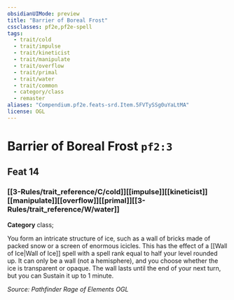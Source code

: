 ```yaml
---
obsidianUIMode: preview
title: "Barrier of Boreal Frost"
cssclasses: pf2e,pf2e-spell
tags:
  - trait/cold
  - trait/impulse
  - trait/kineticist
  - trait/manipulate
  - trait/overflow
  - trait/primal
  - trait/water
  - trait/common
  - category/class
  - remaster
aliases: "Compendium.pf2e.feats-srd.Item.5FVTySSg0uYaLtMA"
license: OGL
---
```

# Barrier of Boreal Frost `pf2:3`
## Feat 14
### [[3-Rules/trait_reference/C/cold]][[impulse]][[kineticist]][[manipulate]][[overflow]][[primal]][[3-Rules/trait_reference/W/water]]

**Category** class; 




You form an intricate structure of ice, such as a wall of bricks made of packed snow or a screen of enormous icicles. This has the effect of a [[Wall of Ice|Wall of Ice]] spell with a spell rank equal to half your level rounded up. It can only be a wall (not a hemisphere), and you choose whether the ice is transparent or opaque. The wall lasts until the end of your next turn, but you can Sustain it up to 1 minute.

*Source: Pathfinder Rage of Elements*
*OGL*